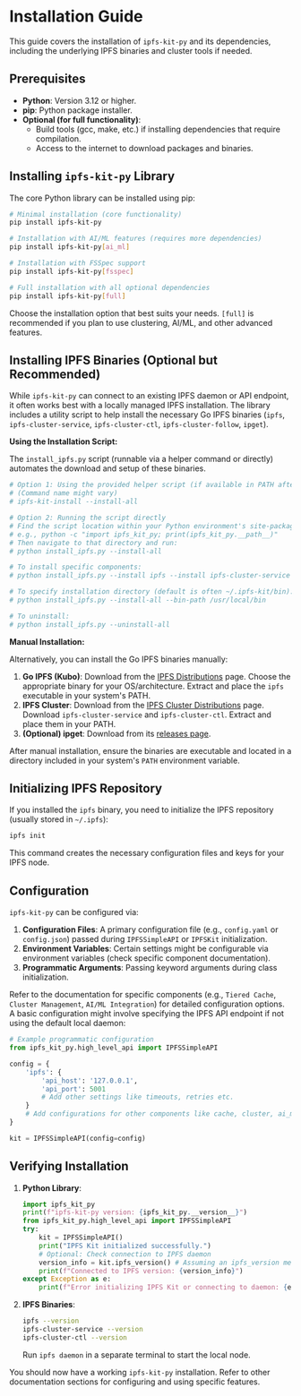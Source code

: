 # Installation Guide

This guide covers the installation of `ipfs-kit-py` and its dependencies, including the underlying IPFS binaries and cluster tools if needed.

## Prerequisites

*   **Python**: Version 3.12 or higher.
*   **pip**: Python package installer.
*   **Optional (for full functionality)**:
    *   Build tools (gcc, make, etc.) if installing dependencies that require compilation.
    *   Access to the internet to download packages and binaries.

## Installing `ipfs-kit-py` Library

The core Python library can be installed using pip:

```bash
# Minimal installation (core functionality)
pip install ipfs-kit-py

# Installation with AI/ML features (requires more dependencies)
pip install ipfs-kit-py[ai_ml]

# Installation with FSSpec support
pip install ipfs-kit-py[fsspec]

# Full installation with all optional dependencies
pip install ipfs-kit-py[full]
```

Choose the installation option that best suits your needs. `[full]` is recommended if you plan to use clustering, AI/ML, and other advanced features.

## Installing IPFS Binaries (Optional but Recommended)

While `ipfs-kit-py` can connect to an existing IPFS daemon or API endpoint, it often works best with a locally managed IPFS installation. The library includes a utility script to help install the necessary Go IPFS binaries (`ipfs`, `ipfs-cluster-service`, `ipfs-cluster-ctl`, `ipfs-cluster-follow`, `ipget`).

**Using the Installation Script:**

The `install_ipfs.py` script (runnable via a helper command or directly) automates the download and setup of these binaries.

```bash
# Option 1: Using the provided helper script (if available in PATH after install)
# (Command name might vary)
# ipfs-kit-install --install-all

# Option 2: Running the script directly
# Find the script location within your Python environment's site-packages
# e.g., python -c "import ipfs_kit_py; print(ipfs_kit_py.__path__)"
# Then navigate to that directory and run:
# python install_ipfs.py --install-all

# To install specific components:
# python install_ipfs.py --install ipfs --install ipfs-cluster-service

# To specify installation directory (default is often ~/.ipfs-kit/bin):
# python install_ipfs.py --install-all --bin-path /usr/local/bin

# To uninstall:
# python install_ipfs.py --uninstall-all
```

**Manual Installation:**

Alternatively, you can install the Go IPFS binaries manually:

1.  **Go IPFS (Kubo)**: Download from the [IPFS Distributions](https://dist.ipfs.tech/#kubo) page. Choose the appropriate binary for your OS/architecture. Extract and place the `ipfs` executable in your system's PATH.
2.  **IPFS Cluster**: Download from the [IPFS Cluster Distributions](https://dist.ipfs.tech/#ipfs-cluster-service) page. Download `ipfs-cluster-service` and `ipfs-cluster-ctl`. Extract and place them in your PATH.
3.  **(Optional) ipget**: Download from its [releases page](https://github.com/ipfs/ipget/releases).

After manual installation, ensure the binaries are executable and located in a directory included in your system's `PATH` environment variable.

## Initializing IPFS Repository

If you installed the `ipfs` binary, you need to initialize the IPFS repository (usually stored in `~/.ipfs`):

```bash
ipfs init
```

This command creates the necessary configuration files and keys for your IPFS node.

## Configuration

`ipfs-kit-py` can be configured via:

1.  **Configuration Files**: A primary configuration file (e.g., `config.yaml` or `config.json`) passed during `IPFSSimpleAPI` or `IPFSKit` initialization.
2.  **Environment Variables**: Certain settings might be configurable via environment variables (check specific component documentation).
3.  **Programmatic Arguments**: Passing keyword arguments during class initialization.

Refer to the documentation for specific components (e.g., `Tiered Cache`, `Cluster Management`, `AI/ML Integration`) for detailed configuration options. A basic configuration might involve specifying the IPFS API endpoint if not using the default local daemon:

```python
# Example programmatic configuration
from ipfs_kit_py.high_level_api import IPFSSimpleAPI

config = {
    'ipfs': {
        'api_host': '127.0.0.1',
        'api_port': 5001
        # Add other settings like timeouts, retries etc.
    }
    # Add configurations for other components like cache, cluster, ai_ml...
}

kit = IPFSSimpleAPI(config=config)
```

## Verifying Installation

1.  **Python Library**:
    ```python
    import ipfs_kit_py
    print(f"ipfs-kit-py version: {ipfs_kit_py.__version__}")
    from ipfs_kit_py.high_level_api import IPFSSimpleAPI
    try:
        kit = IPFSSimpleAPI()
        print("IPFS Kit initialized successfully.")
        # Optional: Check connection to IPFS daemon
        version_info = kit.ipfs_version() # Assuming an ipfs_version method exists
        print(f"Connected to IPFS version: {version_info}")
    except Exception as e:
        print(f"Error initializing IPFS Kit or connecting to daemon: {e}")
    ```
2.  **IPFS Binaries**:
    ```bash
    ipfs --version
    ipfs-cluster-service --version
    ipfs-cluster-ctl --version
    ```
    Run `ipfs daemon` in a separate terminal to start the local node.

You should now have a working `ipfs-kit-py` installation. Refer to other documentation sections for configuring and using specific features.
